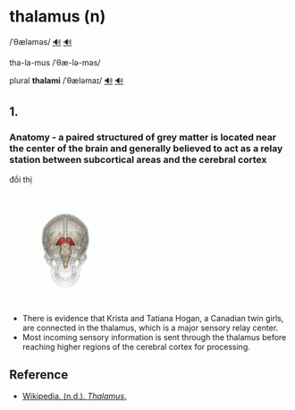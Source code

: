 # thalamus (n)

/ˈθæləməs/ [🔊](https://www.oxfordlearnersdictionaries.com/media/english/uk_pron/t/tha/thala/thalamus__gb_1.mp3) [🔊](https://www.oxfordlearnersdictionaries.com/media/english/us_pron/t/tha/thala/thalamus__us_1.mp3)

tha-la-mus /ˈθæ-lə-məs/

plural **thalami** /ˈθæləmaɪ/ [🔊](https://www.oxfordlearnersdictionaries.com/media/english/uk_pron/t/tha/thala/thalami__gb_2.mp3) [🔊](https://www.oxfordlearnersdictionaries.com/media/english/us_pron/t/tha/thala/thalami__us_2.mp3)

## 1.

### Anatomy - a paired structured of grey matter is located near the center of the brain and generally believed to act as a relay station between subcortical areas and the cerebral cortex

đồi thị

![img.png](thalamus-01.gif)

- There is evidence that Krista and Tatiana Hogan, a Canadian twin girls, are connected in the thalamus, which is a major sensory relay center.
- Most incoming sensory information is sent through the thalamus before reaching higher regions of the cerebral cortex for processing.

## Reference

- [Wikipedia. (n.d.). *Thalamus*.](https://en.wikipedia.org/wiki/Thalamus)